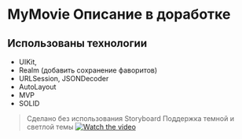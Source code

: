 # MyMovie Описание в доработке
## Использованы технологии 



- UIKit,
- Realm (добавить сохранение фаворитов)
- URLSession, JSONDecoder
- AutoLayout
- MVP
- SOLID

> Сделано без использования Storyboard
> Поддержка темной и светлой темы
[![Watch the video](https://i.imgur.com/vKb2F1B.png)](https://youtu.be/qLOfvTZ_Kng)
